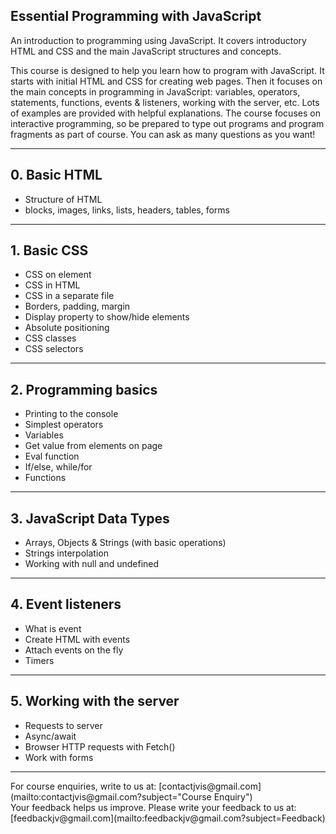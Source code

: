 ## Essential Programming with JavaScript
An introduction to programming using JavaScript. It covers introductory HTML and CSS and the main JavaScript structures and concepts.


This course is designed to help you learn how to program with JavaScript. It starts with initial HTML and CSS for creating web pages.
Then it focuses on the main concepts in programming in JavaScript: variables, operators, statements, functions, events & listeners, working with the server, etc.
Lots of examples are provided with helpful explanations.
The course focuses on interactive programming, so be prepared to type out programs and program fragments as part of course.
You can ask as many questions as you want!
<hr>

## 0. Basic HTML
- Structure of HTML
- blocks, images, links, lists, headers, tables, forms

---
## 1. Basic CSS
- CSS on element
- CSS in HTML
- CSS in a separate file
- Borders, padding, margin
- Display property to show/hide elements
- Absolute positioning
- CSS classes
- CSS selectors
---

## 2. Programming basics
- Printing to the console
- Simplest operators
- Variables
- Get value from elements on page
- Eval function
- If/else, while/for
- Functions
---

## 3. JavaScript Data Types
- Arrays, Objects & Strings (with basic operations)
- Strings interpolation
- Working with null and undefined
---
## 4. Event listeners
- What is event
- Create HTML with events
- Attach events on the fly
- Timers
---
## 5. Working with the server
- Requests to server
- Async/await
- Browser HTTP requests with Fetch() 
- Work with forms



<hr>
For course enquiries, write to us at: [contactjvis@gmail.com](mailto:contactjvis@gmail.com?subject="Course Enquiry")<br>
Your feedback helps us improve. Please write your feedback to us at: [feedbackjv@gmail.com](mailto:feedbackjv@gmail.com?subject=Feedback)

